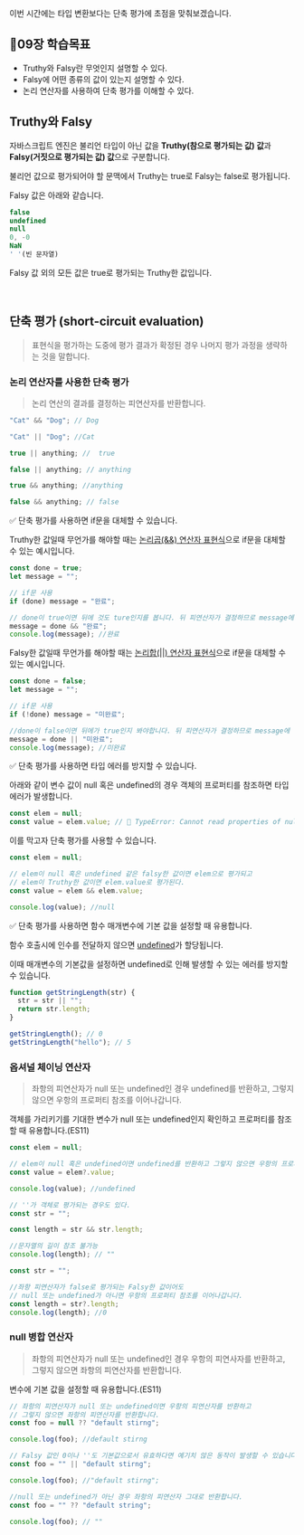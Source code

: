 이번 시간에는 타입 변환보다는 단축 평가에 초점을 맞춰보겠습니다.

## 📌09장 학습목표

- Truthy와 Falsy란 무엇인지 설명할 수 있다.
- Falsy에 어떤 종류의 값이 있는지 설명할 수 있다.
- 논리 연산자를 사용하여 단축 평가를 이해할 수 있다.

## Truthy와 Falsy

자바스크립트 엔진은 불리언 타입이 아닌 값을 **Truthy(참으로 평가되는 값) 값**과 **Falsy(거짓으로 평가되는 값) 값**으로 구분합니다.

불리언 값으로 평가되어야 할 문맥에서 Truthy는 true로 Falsy는 false로 평가됩니다.

Falsy 값은 아래와 같습니다.

```js
false
undefined
null
0, -0
NaN
' '(빈 문자열)
```

Falsy 값 외의 모든 값은 true로 평가되는 Truthy한 값입니다.

<br>

## 단축 평가 (short-circuit evaluation)

> 표현식을 평가하는 도중에 평가 결과가 확정된 경우 나머지 평가 과정을 생략하는 것을 말합니다.

### 논리 연산자를 사용한 단축 평가

> 논리 연산의 결과를 결정하는 피연산자를 반환합니다.

```js
"Cat" && "Dog"; // Dog
```

```js
"Cat" || "Dog"; //Cat
```

```js
true || anything; //  true

false || anything; // anything

true && anything; //anything

false && anything; // false
```

✅ 단축 평가를 사용하면 if문을 대체할 수 있습니다.

Truthy한 값일때 무언가를 해야할 때는 <u>논리곱(&&) 연산자 표현식</u>으로 if문을 대체할 수 있는 예시입니다.

```js
const done = true;
let message = "";

// if문 사용
if (done) message = "완료";

// done이 true이면 뒤에 것도 ture인지를 봅니다. 뒤 피연산자가 결정하므로 message에 '완료'를 할당합니다.
message = done && "완료";
console.log(message); //완료
```

Falsy한 값일때 무언가를 해야할 때는 <u>논리합(||) 연산자 표현식</u>으로 if문을 대체할 수 있는 예시입니다.

```js
const done = false;
let message = "";

// if문 사용
if (!done) message = "미완료";

//done이 false이면 뒤에가 true인지 봐야합니다. 뒤 피연산자가 결정하므로 message에 '미완료'를 할당합니다.
message = done || "미완료";
console.log(message); //미완료
```

✅ 단축 평가를 사용하면 타입 에러를 방지할 수 있습니다.

아래와 같이 변수 값이 null 혹은 undefined의 경우 객체의 프로퍼티를 참조하면 타입에러가 발생합니다.

```js
const elem = null;
const value = elem.value; // 🚫 TypeError: Cannot read properties of null
```

이를 막고자 단축 평가를 사용할 수 있습니다.

```js
const elem = null;

// elem이 null 혹은 undefined 같은 falsy한 값이면 elem으로 평가되고
// elem이 Truthy한 값이면 elem.value로 평가된다.
const value = elem && elem.value;

console.log(value); //null
```

✅ 단축 평가를 사용하면 함수 매개변수에 기본 값을 설정할 때 유용합니다.

함수 호출시에 인수를 전달하지 않으면 <u>undefined</u>가 할당됩니다.

이때 매개변수의 기본값을 설정하면 undefined로 인해 발생할 수 있는 에러를 방지할 수 있습니다.

```js
function getStringLength(str) {
  str = str || "";
  return str.length;
}

getStringLength(); // 0
getStringLength("hello"); // 5
```

### 옵셔널 체이닝 연산자

> 좌항의 피연산자가 null 또는 undefined인 경우 undefined를 반환하고, 그렇지 않으면 우항의 프로퍼티 참조를 이어나갑니다.

객체를 가리키기를 기대한 변수가 null 또는 undefined인지 확인하고 프로퍼티를 참조할 때 유용합니다.(ES11)

```js
const elem = null;

// elem이 null 혹은 undefined이면 undefined를 반환하고 그렇지 않으면 우항의 프로퍼티 참조를 이어나갑니다.
const value = elem?.value;

console.log(value); //undefined
```

```js
// ''가 객체로 평가되는 경우도 있다.
const str = "";

const length = str && str.length;

//문자열의 길이 참조 불가능
console.log(length); // ""
```

```js
const str = "";

//좌항 피연산자가 false로 평가되는 Falsy한 값이어도
// null 또는 undefined가 아니면 우항의 프로퍼티 참조를 이어나갑니다.
const length = str?.length;
console.log(length); //0
```

### null 병합 연산자

> 좌항의 피연산자가 null 또는 undefined인 경우 우항의 피연사자를 반환하고, 그렇지 않으면 좌항의 피연산자를 반환합니다.

변수에 기본 값을 설정할 때 유용합니다.(ES11)

```js
// 좌항의 피연산자가 null 또는 undefined이면 우항의 피연산자를 반환하고
// 그렇지 않으면 좌항의 피연산자를 반환합니다.
const foo = null ?? "default stirng";

console.log(foo); //default stirng
```

```js
// Falsy 값인 0이나 ''도 기본값으로서 유효하다면 예기치 않은 동작이 발생할 수 있습니다.
const foo = "" || "default stirng";

console.log(foo); //"default stirng";
```

```js
//null 또는 undefined가 아닌 경우 좌항의 피연산자 그대로 반환합니다.
const foo = "" ?? "default string";

console.log(foo); // ""
```
